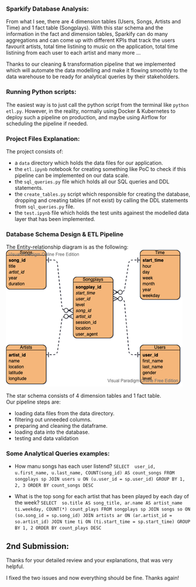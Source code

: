 ### Sparkify Database Analysis:
From what I see, there are 4 dimension tables (Users, Songs, Artists and Time) and 1 fact table (Songplays).
With this star schema and the information in the fact and dimension tables, Sparkify can do many aggregations and can come up with different KPIs that track the users favourit artists, total time listining to music on the application, total time listining from each user to each artist and many more ... 

Thanks to our cleaning & transformation pipeline that we implemented which will automate the data modelling and make it flowing smoothly to the data warehouse to be ready for analytical queries by their stakeholders.

### Running Python scripts:
The easiest way is to just call the python script from the terminal like `python etl.py`. However, in the reality, normally using Docker & Kubernetes to deploy such a pipeline on production, and maybe using Airflow for scheduling the pipeline if needed.

### Project Files Explanation:
The project consists of:
- a `data` directory which holds the data files for our application.
- the `etl.ipynb` notebook for creating something like PoC to check if this pipeline can be implemented on our data scale.
- the `sql_queries.py` file which holds all our SQL queries and DDL statements.
- the `create_tables.py` script which responsible for creating the database, dropping and creating tables (if not exist) by calling the DDL statements from `sql_queries.py` file.
- the `test.ipynb` file which holds the test units againest the modelled data layer that has been implemented.

### Database Schema Design & ETL Pipeline
The Entity-relationship diagram is as the following:
![sparkify erd](sparkify-erd.png "Sparkify ERD")

The star schema consists of 4 dimension tables and 1 fact table. <br>
Our pipeline steps are:
- loading data files from the data directory.
- filtering out unneeded columns.
- preparing and cleaning the dataframe.
- loading data into the database.
- testing and data validation

### Some Analytical Queries examples:
- How manu songs has each user listend?
`SELECT 
    user_id,
    u.first_name,
    u.last_name,
    COUNT(song_id) AS count_songs
FROM songplays sp
JOIN users u ON (u.user_id = sp.user_id)
GROUP BY 1, 2, 3
ORDER BY count_songs DESC
`

- What is the top song for each artist that has been played by each day of the week?
`SELECT 
    so.title AS song_title,
    ar.name AS artist_name
    ti.weekday,
    COUNT(*) count_plays
FROM songplays sp
JOIN songs so ON (so.song_id = sp.song_id)
JOIN artists ar ON (ar.artist_id = so.artist_id)
JOIN time ti ON (ti.start_time = sp.start_time)
GROUP BY 1, 2
ORDER BY count_plays DESC
`

## 2nd Submission: 
Thanks for your detailed review and your explanations, that was very helpful. 

I fixed the two issues and now everything should be fine. Thanks again!